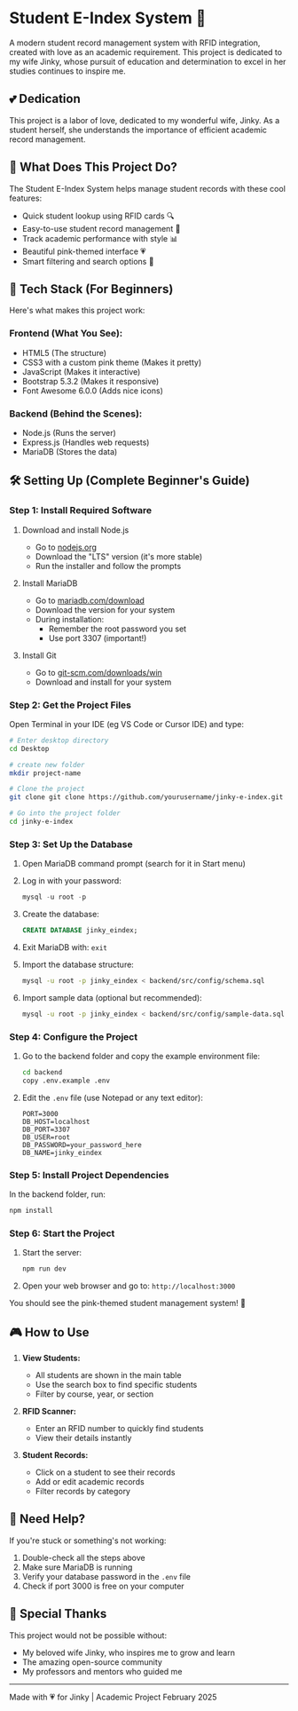 # Student E-Index System 💝

A modern student record management system with RFID integration, created with love as an academic requirement. This project is dedicated to my wife Jinky, whose pursuit of education and determination to excel in her studies continues to inspire me.

## 💕 Dedication

This project is a labor of love, dedicated to my wonderful wife, Jinky. As a student herself, she understands the importance of efficient academic record management. 

## 🎯 What Does This Project Do?

The Student E-Index System helps manage student records with these cool features:

- Quick student lookup using RFID cards 🔍
- Easy-to-use student record management 📝
- Track academic performance with style 📊
- Beautiful pink-themed interface 💗
- Smart filtering and search options 🔎

## 🚀 Tech Stack (For Beginners)

Here's what makes this project work:

### Frontend (What You See):

- HTML5 (The structure)
- CSS3 with a custom pink theme (Makes it pretty)
- JavaScript (Makes it interactive)
- Bootstrap 5.3.2 (Makes it responsive)
- Font Awesome 6.0.0 (Adds nice icons)

### Backend (Behind the Scenes):

- Node.js (Runs the server)
- Express.js (Handles web requests)
- MariaDB (Stores the data)

## 🛠️ Setting Up (Complete Beginner's Guide)

### Step 1: Install Required Software

1. Download and install Node.js

   - Go to [nodejs.org](https://nodejs.org)
   - Download the "LTS" version (it's more stable)
   - Run the installer and follow the prompts

2. Install MariaDB

   - Go to [mariadb.com/download](https://mariadb.com/downloads/)
   - Download the version for your system
   - During installation:
     - Remember the root password you set
     - Use port 3307 (important!)

3. Install Git
   - Go to [git-scm.com/downloads/win](https://git-scm.com/downloads/win)
   - Download and install for your system

### Step 2: Get the Project Files

Open Terminal in your IDE (eg VS Code or Cursor IDE) and type:

```bash
# Enter desktop directory
cd Desktop

# create new folder
mkdir project-name

# Clone the project
git clone git clone https://github.com/yourusername/jinky-e-index.git

# Go into the project folder
cd jinky-e-index
```

### Step 3: Set Up the Database

1. Open MariaDB command prompt (search for it in Start menu)
2. Log in with your password:
   ```sql
   mysql -u root -p
   ```
3. Create the database:
   ```sql
   CREATE DATABASE jinky_eindex;
   ```
4. Exit MariaDB with: `exit`

5. Import the database structure:

   ```bash
   mysql -u root -p jinky_eindex < backend/src/config/schema.sql
   ```

6. Import sample data (optional but recommended):
   ```bash
   mysql -u root -p jinky_eindex < backend/src/config/sample-data.sql
   ```

### Step 4: Configure the Project

1. Go to the backend folder and copy the example environment file:

   ```bash
   cd backend
   copy .env.example .env
   ```

2. Edit the `.env` file (use Notepad or any text editor):
   ```env
   PORT=3000
   DB_HOST=localhost
   DB_PORT=3307
   DB_USER=root
   DB_PASSWORD=your_password_here
   DB_NAME=jinky_eindex
   ```

### Step 5: Install Project Dependencies

In the backend folder, run:

```bash
npm install
```

### Step 6: Start the Project

1. Start the server:

   ```bash
   npm run dev
   ```

2. Open your web browser and go to:
   `http://localhost:3000`

You should see the pink-themed student management system! 🎉

## 🎮 How to Use

1. **View Students:**

   - All students are shown in the main table
   - Use the search box to find specific students
   - Filter by course, year, or section

2. **RFID Scanner:**

   - Enter an RFID number to quickly find students
   - View their details instantly

3. **Student Records:**
   - Click on a student to see their records
   - Add or edit academic records
   - Filter records by category

## 🤝 Need Help?

If you're stuck or something's not working:

1. Double-check all the steps above
2. Make sure MariaDB is running
3. Verify your database password in the `.env` file
4. Check if port 3000 is free on your computer

## 💝 Special Thanks

This project would not be possible without:

- My beloved wife Jinky, who inspires me to grow and learn
- The amazing open-source community
- My professors and mentors who guided me

---

Made with 💗 for Jinky | Academic Project February 2025
